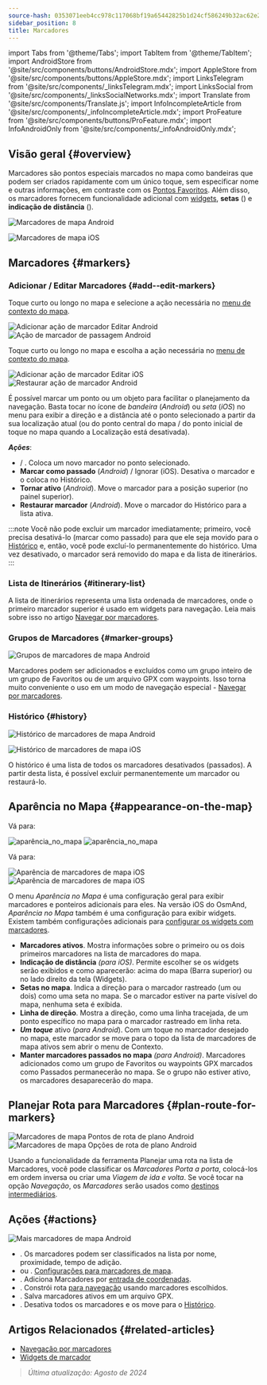 ```yaml
---
source-hash: 0353071eeb4cc978c117068bf19a65442825b1d24cf586249b32ac62e28c929f
sidebar_position: 8
title: Marcadores
---
```

import Tabs from '@theme/Tabs';
import TabItem from '@theme/TabItem';
import AndroidStore from '@site/src/components/buttons/AndroidStore.mdx';
import AppleStore from '@site/src/components/buttons/AppleStore.mdx';
import LinksTelegram from '@site/src/components/_linksTelegram.mdx';
import LinksSocial from '@site/src/components/_linksSocialNetworks.mdx';
import Translate from '@site/src/components/Translate.js';
import InfoIncompleteArticle from '@site/src/components/_infoIncompleteArticle.mdx';
import ProFeature from '@site/src/components/buttons/ProFeature.mdx';
import InfoAndroidOnly from '@site/src/components/_infoAndroidOnly.mdx';


## Visão geral {#overview}

Marcadores são pontos especiais marcados no mapa como bandeiras que podem ser criados rapidamente com um único toque, sem especificar nome e outras informações, em contraste com os [Pontos Favoritos](./favorites.md). Além disso, os marcadores fornecem funcionalidade adicional com [widgets](../widgets/markers.md), **setas** (<Translate android="true" ids="show_arrows_on_the_map"/>) e **indicação de distância** (<Translate android="true" ids="show_direction"/>).

<Tabs groupId="operating-systems" queryString="current-os">

<TabItem value="android" label="Android">

![Marcadores de mapa Android](@site/static/img/map/map_markers_android.png)

</TabItem>

<TabItem value="ios" label="iOS">

![Marcadores de mapa iOS](@site/static/img/map/map_markers_ios.png)

</TabItem>

</Tabs>

## Marcadores {#markers}

### Adicionar / Editar Marcadores {#add--edit-markers}

<Tabs groupId="operating-systems" queryString="current-os">

<TabItem value="android" label="Android">

Toque curto ou longo no mapa e selecione a ação necessária no [menu de contexto do mapa](../map/map-context-menu.md#add--edit-marker).

![Adicionar ação de marcador Editar Android](@site/static/img/map/add_marker_android.png) ![Ação de marcador de passagem Android](@site/static/img/map/action_pass_marker_android.png)

</TabItem>

<TabItem value="ios" label="iOS">

Toque curto ou longo no mapa e escolha a ação necessária no [menu de contexto do mapa](../map/map-context-menu.md#add--edit-marker).

![Adicionar ação de marcador Editar iOS](@site/static/img/map/add_marker_ios.png) ![Restaurar ação de marcador Android](@site/static/img/map/action_restore_marker_android.png)

</TabItem>

</Tabs>

É possível marcar um ponto ou um objeto para facilitar o planejamento da navegação. Basta tocar no ícone de *bandeira* (*Android*) ou *seta* (*iOS*) no menu para exibir a direção e a distância até o ponto selecionado a partir da sua localização atual (ou do ponto central do mapa / do ponto inicial de toque no mapa quando a Localização está desativada).

***Ações***:

- **<Translate android="true" ids="shared_string_marker"/>** / **<Translate android="true" ids="edit_map_marker"/>**. Coloca um novo marcador no ponto selecionado.
- **Marcar como passado** (*Android*) / Ignorar (iOS). Desativa o marcador e o coloca no Histórico.
- **Tornar ativo** (*Android*). Move o marcador para a posição superior (no painel superior).
- **Restaurar marcador** (*Android*). Move o marcador do Histórico para a lista ativa.

:::note
Você não pode excluir um marcador imediatamente; primeiro, você precisa desativá-lo (marcar como passado) para que ele seja movido para o [Histórico](#history) e, então, você pode excluí-lo permanentemente do histórico. Uma vez desativado, o marcador será removido do mapa e da lista de itinerários.
:::


<!--
### Add Favorites to Map Markers {#add-favorites-to-map-markers}

<InfoAndroidOnly/>

![Favorites folder functions android](@site/static/img/personal/favorites_folder_functions_android.png)

You can add to or remove your favorites from [Map markers list](../personal/markers.md).
Tap &#8942; button (**Android**) opens special functions for a chosen Favorite folder (group).

**Functions for Favorite folder:**
- &nbsp;<Translate android="true" ids="shared_string_add_to_map_markers"/>  or <Translate android="true" ids="remove_from_map_markers"/>.
- Add or remove all Favorite points from a folder in [Map markers list](../personal/markers.md).
-->


### Lista de Itinerários {#itinerary-list}

A lista de itinerários representa uma lista ordenada de marcadores, onde o primeiro marcador superior é usado em widgets para navegação. Leia mais sobre isso no artigo [Navegar por marcadores](../navigation/setup/markers-navigation.md#itinerary-list).

### Grupos de Marcadores {#marker-groups}

<InfoAndroidOnly />

![Grupos de marcadores de mapa Android](@site/static/img/personal/markers/map_markers_groups_add_android.png)

Marcadores podem ser adicionados e excluídos como um grupo inteiro de um grupo de Favoritos ou de um arquivo GPX com waypoints. Isso torna muito conveniente o uso em um modo de navegação especial - [Navegar por marcadores](../navigation/setup/markers-navigation.md#add-group-of-favorite).

### Histórico {#history}

<Tabs groupId="operating-systems" queryString="current-os">

<TabItem value="android" label="Android">

![Histórico de marcadores de mapa Android](@site/static/img/personal/markers/map_markers_history_android.png)

</TabItem>

<TabItem value="ios" label="iOS">

![Histórico de marcadores de mapa iOS](@site/static/img/personal/markers/map_markers_history_ios.png)

</TabItem>

</Tabs>

O histórico é uma lista de todos os marcadores desativados (passados). A partir desta lista, é possível excluir permanentemente um marcador ou restaurá-lo.


## Aparência no Mapa {#appearance-on-the-map}

<Tabs groupId="operating-systems" queryString="current-os">

<TabItem value="android" label="Android">

Vá para: *<Translate android="true" ids="shared_string_menu,map_markers_item,shared_string_more_without_dots,appearance_on_the_map"/>*

![aparência_no_mapa](@site/static/img/widgets/appearence_on_the_map-01.png) ![aparência_no_mapa](@site/static/img/widgets/appearence_on_the_map-02.png)

</TabItem>

<TabItem value="ios" label="iOS">

Vá para: *<Translate ios="true" ids="shared_string_menu,map_markers,appearance_on_map"/>*

![Aparência de marcadores de mapa iOS](@site/static/img/widgets/map_markers_appearance_ios-01.png) ![Aparência de marcadores de mapa iOS](@site/static/img/widgets/map_markers_appearance_ios-02.png)

</TabItem>

</Tabs>

O menu *Aparência no Mapa* é uma configuração geral para exibir marcadores e ponteiros adicionais para eles.
Na versão iOS do OsmAnd, *Aparência no Mapa* também é uma configuração para exibir widgets. Existem também configurações adicionais para [configurar os widgets com marcadores](../widgets/markers.md#configure-marker-widgets).

- **Marcadores ativos**. Mostra informações sobre o primeiro ou os dois primeiros marcadores na lista de marcadores do mapa.
- **Indicação de distância** *(para iOS)*. Permite escolher se os widgets serão exibidos e como aparecerão: acima do mapa (Barra superior) ou no lado direito da tela (Widgets).
- **Setas no mapa**. Indica a direção para o marcador rastreado (um ou dois) como uma seta no mapa. Se o marcador estiver na parte visível do mapa, nenhuma seta é exibida.
- **Linha de direção**. Mostra a direção, como uma linha tracejada, de um ponto específico no mapa para o marcador rastreado em linha reta.
- ***Um toque*** ativo (*para Android*). Com um toque no marcador desejado no mapa, este marcador se move para o topo da lista de marcadores de mapa ativos sem abrir o menu de Contexto.
- **Manter marcadores passados no mapa** *(para Android)*. Marcadores adicionados como um grupo de Favoritos ou waypoints GPX marcados como Passados permanecerão no mapa. Se o grupo não estiver ativo, os marcadores desaparecerão do mapa.


## Planejar Rota para Marcadores {#plan-route-for-markers}

<InfoAndroidOnly />

*<Translate android="true" ids="shared_string_menu,map_markers,shared_string_more_without_dots,plan_route"/>*

![Marcadores de mapa Pontos de rota de plano Android](@site/static/img/personal/markers/map_markers_plan_route_points_android.png) ![Marcadores de mapa Opções de rota de plano Android](@site/static/img/personal/markers/map_markers_plan_route_options_android.png)

Usando a funcionalidade da ferramenta Planejar uma rota na lista de Marcadores, você pode classificar os *Marcadores* *Porta a porta*, colocá-los em ordem inversa ou criar uma *Viagem de ida e volta*. Se você tocar na opção *Navegação*, os *Marcadores* serão usados como [destinos intermediários](../navigation/setup/route-navigation.md#intermediate-destinations).


## Ações {#actions}

<InfoAndroidOnly />

![Mais marcadores de mapa Android](@site/static/img/personal/markers/map_markers_more_android.png)

- **<Translate android="true" ids="sort_by"/>**. Os marcadores podem ser classificados na lista por nome, proximidade, tempo de adição.
- **<Translate android="true" ids="appearance_on_the_map"/>** ou **<Translate ios="true" ids="shared_string_appearance"/>**. [Configurações para marcadores de mapa](#appearance-on-the-map).
- **<Translate android="true" ids="coordinate_input"/>**. Adiciona Marcadores por [entrada de coordenadas](../plan-route/coordinate-input.md).
- **<Translate android="true" ids="plan_route"/>**. Constrói rota [para navegação](../navigation/setup/markers-navigation.md) usando marcadores escolhidos.
- **<Translate android="true" ids="marker_save_as_track"/>**. Salva marcadores ativos em um arquivo GPX.
- **<Translate android="true" ids="move_all_to_history"/>**. Desativa todos os marcadores e os move para o [Histórico](#history).


## Artigos Relacionados {#related-articles}

- [Navegação por marcadores](../navigation/setup/markers-navigation.md)
- [Widgets de marcador](../widgets/markers.md)

> *Última atualização: Agosto de 2024*